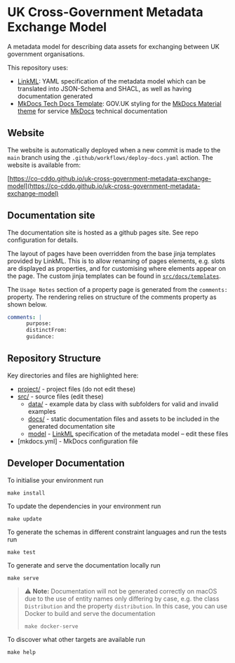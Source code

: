 # UK Cross-Government Metadata Exchange Model

A metadata model for describing data assets for exchanging between UK government organisations.

This repository uses:
- [LinkML](https://linkml.io/linkml/): YAML  specification of the metadata model which can be translated into JSON-Schema and SHACL, as well as having documentation generated
- [MkDocs Tech Docs Template](https://ministryofjustice.github.io/mkdocs-tech-docs-template/): GOV.UK styling for the [MkDocs Material theme](https://squidfunk.github.io/mkdocs-material/) for service [MkDocs](https://www.mkdocs.org/) technical documentation

## Website

The website is automatically deployed when a new commit is made to the `main` branch using the `.github/workflows/deploy-docs.yaml` action. The website is available from:

[https://co-cddo.github.io/uk-cross-government-metadata-exchange-model](https://co-cddo.github.io/uk-cross-government-metadata-exchange-model)

## Documentation site

The documentation site is hosted as a github pages site. See repo configuration for details.

The layout of pages have been overridden from the base jinja templates provided by LinkML. This is to allow renaming of pages elements, e.g. slots are displayed as properties, and for customising where elements appear on the page. The custom jinja templates can be found in [`src/docs/templates`](/src/docs/templates/).

The `Usage Notes` section of a property page is generated from the `comments:` property. The rendering relies on structure of the comments property as shown below.

```yaml
comments: |
      purpose:
      distinctFrom:
      guidance:
```

## Repository Structure

Key directories and files are highlighted here:

* [project/](project/) - project files (do not edit these)
* [src/](src/) - source files (edit these)
  * [data/](src/data/) - example data by class with subfolders for valid and invalid examples
  * [docs/](src/docs/) - static documentation files and assets to be included in the generated documentation site
  * [model](src/model/) - [LinkML](https://linkml.io) specification of the metadata model – edit these files
* [mkdocs.yml] - MkDocs configuration file


## Developer Documentation

To initialise your environment run
```shell
make install
```

To update the dependencies in your environment run
```shell
make update
```

To generate the schemas in different constraint languages and run the tests run
```shell
make test
```

To generate and serve the documentation locally run
```shell
make serve
```

> :warning: **Note:** Documentation will not be generated correctly on macOS due to the use of entity names only differing by case, e.g. the class `Distribution` and the property `distribution`. In this case, you can use Docker to build and serve the documentation
> ```shell
> make docker-serve
> ```

To discover what other targets are available run
```shell
make help
```